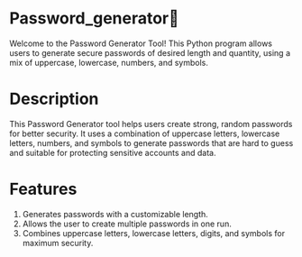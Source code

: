 # Password_generator🔐
Welcome to the Password Generator Tool! This Python program allows users to generate secure passwords of desired length and quantity, using a mix of uppercase, lowercase, numbers, and symbols.

# Description
This Password Generator tool helps users create strong, random passwords for better security. It uses a combination of uppercase letters, lowercase letters, numbers, and symbols to generate passwords that are hard to guess and suitable for protecting sensitive accounts and data.

# Features
1. Generates passwords with a customizable length.
2. Allows the user to create multiple passwords in one run.
3. Combines uppercase letters, lowercase letters, digits, and symbols for maximum security.

